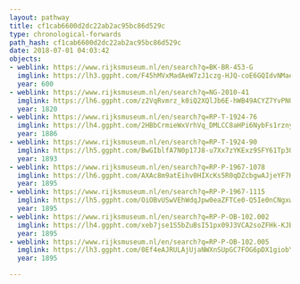 ```yaml
---
layout: pathway
title: cf1cab6600d2dc22ab2ac95bc86d529c
type: chronological-forwards
path_hash: cf1cab6600d2dc22ab2ac95bc86d529c
date: 2018-07-01 04:03:42
objects:
- weblink: https://www.rijksmuseum.nl/en/search?q=BK-BR-453-G
  imglink: https://lh3.ggpht.com/F45hMVxMadAeW7zJ1czg-HJQ-coE6GQIdvNMaeJXnfig2LKwO0BHmP4IRKaKNYienv88cfo7oQzu4gX9QqHA3R__9sio=s200
  year: 600
- weblink: https://www.rijksmuseum.nl/en/search?q=NG-2010-41
  imglink: https://lh6.ggpht.com/z2VqRvmrz_k0iQ2XQlJb6E-hWB49ACYZ7YvPNQz0933lsmbm9F-Ckj06MYCk-Z3JxpvByoFvf6cJdU0q7-YykSjntkGi=s200
  year: 1820
- weblink: https://www.rijksmuseum.nl/en/search?q=RP-T-1924-76
  imglink: https://lh4.ggpht.com/2HBbCrmieWxVrhVq_DMLCC8aHPi6NybFs1rznycJ-6zzmiLVMuaKkApxgriXgaCWaL66BJRlVzMoNj8uau7vSOWf5vK2=s200
  year: 1886
- weblink: https://www.rijksmuseum.nl/en/search?q=RP-T-1924-90
  imglink: https://lh5.ggpht.com/BwGIblfA7N0p17J8-u7Xx7zYKExz9SFY61Tp3Ocjf5vetSJtkbxxqED6oTozwhVkqOSfRjwY9ZK6bZVWfY26tQkOlRVr=s200
  year: 1893
- weblink: https://www.rijksmuseum.nl/en/search?q=RP-P-1967-1078
  imglink: https://lh6.ggpht.com/AXAc8m9atEihv0HIXcKs5R0qDZcbgwAJjeYF7Ho1ZyzZH1VvA-6foqCuDR2KkOrRBOCZd3gh34raZSJlOxGwI6CDf3I=s200
  year: 1895
- weblink: https://www.rijksmuseum.nl/en/search?q=RP-P-1967-1115
  imglink: https://lh5.ggpht.com/OiOBvUSwVEhWdqJpw0eaZFTCe0-Q5Ie0nCNgxwvtxUrHbRkvXhx93HiUU-ZmwjMprK8BoO7EW44MwO5eY5UxXpc9QQ=s200
  year: 1895
- weblink: https://www.rijksmuseum.nl/en/search?q=RP-P-OB-102.002
  imglink: https://lh4.ggpht.com/xeb7jse1S5bZuBsI51px09J3VCA2soZFHk-KJBb4MHLrPTs7_vF50Sw2Js3O7RvBNtdhd0Lt7wEnL10Gz6qNe3X1bg=s200
  year: 1895
- weblink: https://www.rijksmuseum.nl/en/search?q=RP-P-OB-102.005
  imglink: https://lh3.ggpht.com/0Ef4eAJRULAjUjaNWXnSUpGC7FOG6pDX1giobYvDA1PsWeHxPspF9dVSXfwINOOFivPpi4F16KQZjLpnhaFrLhCJTnMn=s200
  year: 1895

---
```

